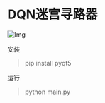 # DQN迷宫寻路器
![Img](https://imgpool.protodrive.xyz/img/yank-note-picgo-img-20250112194109.png)


安装
> pip install pyqt5

运行
> python main.py
